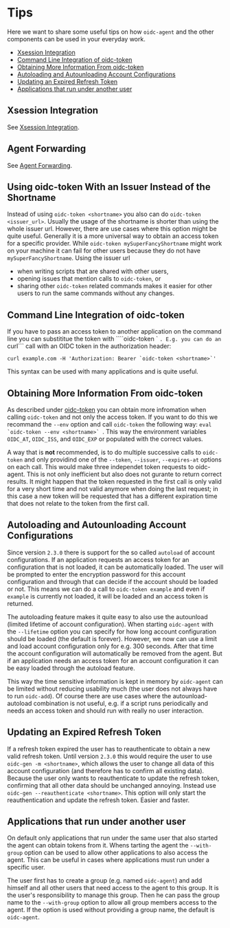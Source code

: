 # Tips
Here we want to share some useful tips on how ```oidc-agent``` and the other
components can be used in your everyday work.

* [Xsession Integration](#xsession-integration)
* [Command Line Integration of oidc-token](#command-line-integration-of-oidc-token)
* [Obtaining More Information From oidc-token](#obtaining-more-information-from-oidc-token)
* [Autoloading and Autounloading Account Configurations](#autoloading-and-autounloading-account-configurations)
* [Updating an Expired Refresh Token](#updating-an-expired-refresh-token)
* [Applications that run under another user](#applications-that-run-under-another-user)

## Xsession Integration
See [Xsession Integration](configure.md#xsession-integration).

## Agent Forwarding
See [Agent Forwarding](configure.md#agent-forwarding).

## Using oidc-token With an Issuer Instead of the Shortname
Instead of using ```oidc-token <shortname>``` you also can do ```oidc-token
<issuer_url>```. Usually the usage of the shortname is shorter than using the
whole issuer url. However, there are use cases where this option might be quite
useful. Generally it is a more universal way to obtain an access token for a
specific provider. While ```oidc-token mySuperFancyShortname``` might work on
your machine it can fail for other users because they do not have
```mySuperFancyShortname```. Using the issuer url 
- when writing scripts that are shared with other users, 
- opening issues that mention calls to ```oidc-token```, or 
- sharing other ```oidc-token``` related commands
makes it easier for other users to run the same commands without any changes.

## Command Line Integration of oidc-token
If you have to pass an access token to another application on the command line
you can substititue the token with ````oidc-token <shortname>` ```. E.g.
you can do an ```curl``` call with an OIDC token in the authorization header:
```
curl example.com -H 'Authorization: Bearer `oidc-token <shortname>`'
```
This syntax can be used with many applications and is quite useful.

## Obtaining More Information From oidc-token
As described under
[oidc-token](oidc-token.md#information-available-from-oidc-token) you can obtain
more infromation when calling ```oidc-token``` and not only the access token. If
you want to do this we recommand the ```--env``` option and call
```oidc-token``` the following way: ```eval `oidc-token --env <shortname>` ```.
This way the environment variables ```OIDC_AT```, ```OIDC_ISS```, and
```OIDC_EXP``` or populated with the correct values. 

A way that is **not** recommended, is to do multiple successive calls to ```oidc-token``` and only providind one of the ```--token```, ```--issuer```, ```--expires-at``` options on each call. 
This would make three independet token
requests to oidc-agent. This is not only inefficient but also does not gurante to
return correct results. It might happen that the token requested in the first
call is only valid for a very short time and not valid anymore when doing the
last request; in this case a new token will be requested that has a different
expiration time that does not relate to the token from the first call.

## Autoloading and Autounloading Account Configurations
Since version ```2.3.0``` there is support for the so called ```autoload``` of
account configurations. If an application requests an access token for an
configuration that is not loaded, it can be automatically loaded. The user will
be prompted to enter the encryption password for this account configuration and
through that can decide if the account should be loaded or not. This means we
can do a call to ```oidc-token example``` and even if ```example``` is currently
not loaded, it will be loaded and an access token is returned.

The autoloading feature makes it quite easy to also use the autounload (limited
lifetime of account configuration). When starting ```oidc-agent``` with the
```--lifetime``` option you can specify for how long account configuration
should be loaded (the default is forever). However, we now can use a limit and
load account configuration only for e.g. 300 seconds. After that time the
account configuration will automatically be removed from the agent. But if an
application needs an access token for an account configuration it can be easy
loaded through the autoload feature.

This way the time sensitive information is kept in memory by ```oidc-agent```
can be limited without reducing usability much (the user does not always have to
run ```oidc-add```). Of course there are use cases where the autounload-autoload
combination is not useful, e.g. if a script runs periodically and needs an
access token and should run with really no user interaction.

## Updating an Expired Refresh Token
If a refresh token expired the user has to reauthenticate to obtain a new valid
refresh token. Until version ```2.3.0``` this would require the user to use
```oidc-gen -m <shortname>```, which allows the user to change all data of
this account configuration (and therefore has to confirm all existing data).
Because the user only wants to reauthenticate to update the refresh token,
confirming that all other data should be unchanged annoying. Instead use
```oidc-gen --reauthenticate <shortname>```. This option will only start the
reauthentication and update the refresh token. Easier and faster.

## Applications that run under another user
On default only applications that run under the same user that also started the
agent can obtain tokens from it. Whens tarting the agent the `--with-group` option can be used to
allow other applications to also access the agent. This can be useful in cases where
applications must run under a specific user. 

The user first has to create a
group (e.g. named `oidc-agent`) and add himself and all other users that need
access to the agent to this group. It is the user's responsibility to manage
this group. Then he can pass the group name to the `--with-group` option to
allow all group members access to the agent. If the option is used without
providing a group name, the default is `oidc-agent`.
